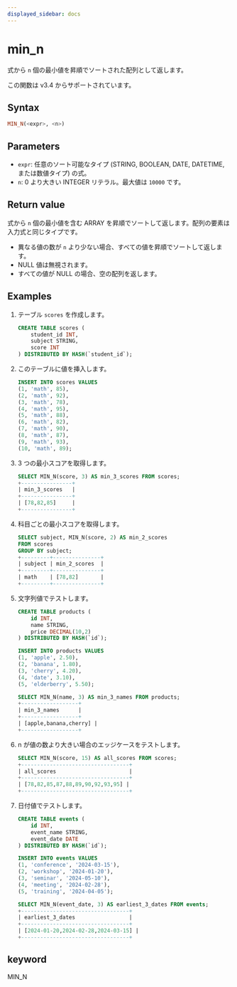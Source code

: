 ```yaml
---
displayed_sidebar: docs
---
```


# min_n

式から `n` 個の最小値を昇順でソートされた配列として返します。

この関数は v3.4 からサポートされています。

## Syntax

```Haskell
MIN_N(<expr>, <n>)
```

## Parameters

- `expr`: 任意のソート可能なタイプ (STRING, BOOLEAN, DATE, DATETIME, または数値タイプ) の式。
- `n`: 0 より大きい INTEGER リテラル。最大値は `10000` です。

## Return value

式から `n` 個の最小値を含む ARRAY を昇順でソートして返します。配列の要素は入力式と同じタイプです。

- 異なる値の数が `n` より少ない場合、すべての値を昇順でソートして返します。
- NULL 値は無視されます。
- すべての値が NULL の場合、空の配列を返します。

## Examples

1. テーブル `scores` を作成します。

    ```SQL
    CREATE TABLE scores (
        student_id INT,
        subject STRING,
        score INT
    ) DISTRIBUTED BY HASH(`student_id`);
    ```

2. このテーブルに値を挿入します。

    ```SQL
    INSERT INTO scores VALUES
    (1, 'math', 85),
    (2, 'math', 92),
    (3, 'math', 78),
    (4, 'math', 95),
    (5, 'math', 88),
    (6, 'math', 82),
    (7, 'math', 90),
    (8, 'math', 87),
    (9, 'math', 93),
    (10, 'math', 89);
    ```

3. 3 つの最小スコアを取得します。

    ```SQL
    SELECT MIN_N(score, 3) AS min_3_scores FROM scores;
    +----------------+
    | min_3_scores   |
    +----------------+
    | [78,82,85]     |
    +----------------+
    ```

4. 科目ごとの最小スコアを取得します。

    ```SQL
    SELECT subject, MIN_N(score, 2) AS min_2_scores 
    FROM scores 
    GROUP BY subject;
    +---------+---------------+
    | subject | min_2_scores  |
    +---------+---------------+
    | math    | [78,82]       |
    +---------+---------------+
    ```

5. 文字列値でテストします。

    ```SQL
    CREATE TABLE products (
        id INT,
        name STRING,
        price DECIMAL(10,2)
    ) DISTRIBUTED BY HASH(`id`);

    INSERT INTO products VALUES
    (1, 'apple', 2.50),
    (2, 'banana', 1.80),
    (3, 'cherry', 4.20),
    (4, 'date', 3.10),
    (5, 'elderberry', 5.50);

    SELECT MIN_N(name, 3) AS min_3_names FROM products;
    +------------------+
    | min_3_names      |
    +------------------+
    | [apple,banana,cherry] |
    +------------------+
    ```

6. n が値の数より大きい場合のエッジケースをテストします。

    ```SQL
    SELECT MIN_N(score, 15) AS all_scores FROM scores;
    +----------------------------------+
    | all_scores                       |
    +----------------------------------+
    | [78,82,85,87,88,89,90,92,93,95] |
    +----------------------------------+
    ```

7. 日付値でテストします。

    ```SQL
    CREATE TABLE events (
        id INT,
        event_name STRING,
        event_date DATE
    ) DISTRIBUTED BY HASH(`id`);

    INSERT INTO events VALUES
    (1, 'conference', '2024-03-15'),
    (2, 'workshop', '2024-01-20'),
    (3, 'seminar', '2024-05-10'),
    (4, 'meeting', '2024-02-28'),
    (5, 'training', '2024-04-05');

    SELECT MIN_N(event_date, 3) AS earliest_3_dates FROM events;
    +----------------------------------+
    | earliest_3_dates                 |
    +----------------------------------+
    | [2024-01-20,2024-02-28,2024-03-15] |
    +----------------------------------+
    ```

## keyword

MIN_N
